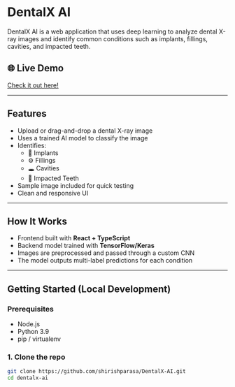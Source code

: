 # DentalX AI

DentalX AI is a web application that uses deep learning to analyze dental X-ray images and identify common conditions such as implants, fillings, cavities, and impacted teeth.

## 🌐 Live Demo
[Check it out here!](https://shirishp16.github.io/DentalX-AI)

---

## Features
- Upload or drag-and-drop a dental X-ray image
- Uses a trained AI model to classify the image
- Identifies:
  - 🦷 Implants
  - ⚙️ Fillings
  - 🕳️ Cavities
  - 🧱 Impacted Teeth
- Sample image included for quick testing
- Clean and responsive UI



---

## How It Works
- Frontend built with **React + TypeScript**
- Backend model trained with **TensorFlow/Keras**
- Images are preprocessed and passed through a custom CNN
- The model outputs multi-label predictions for each condition

---

## Getting Started (Local Development)

### Prerequisites
- Node.js
- Python 3.9 
- pip / virtualenv

### 1. Clone the repo
```bash
git clone https://github.com/shirishparasa/DentalX-AI.git
cd dentalx-ai
